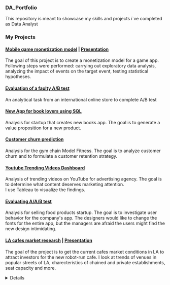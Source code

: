 ### DA_Portfolio

This repository is meant to showcase my skills and projects i`ve completed as Data Analyst

### My Projects

#### [Mobile game monetization model](https://github.com/Katilian/DA_Portfolio/blob/main/Notebooks/Space%20Brothers%20monetization%20model.ipynb) | [Presentation](https://github.com/Katilian/DA_Portfolio/blob/main/Presentations%26Dashboards/SPACE%20BROTHERS%20presentation.pdf)  
The goal of this project is to create a monetization model for a game app.
Following steps were performed: carrying out exploratory data analysis, analyzing the impact of events on the target event, testing statistical hypotheses.

#### [Evaluation of a faulty A/B test](https://github.com/Katilian/DA_Portfolio/blob/main/Notebooks/AB_test_for_online_store.ipynb)  
An analytical task from an international online store to complete A/B test

#### [New App for book lovers using SQL](https://github.com/Katilian/DA_Portfolio/blob/main/Notebooks/sql.ipynb)  
Analysis for startup that creates new books app. The goal is to generate a value proposition for a new product.

#### [Customer churn prediction](https://github.com/Katilian/DA_Portfolio/blob/main/Notebooks/forecast_prediction_project.ipynb)  
Analysis for the gym chain Model Fitness. The goal is to analyze customer churn and to formulate a customer retention strategy.

#### [Youtube Trending Videos Dashboard](https://github.com/Katilian/DA_Portfolio/blob/main/Presentations%26Dashboards/TrendvidsDashboard.md)
Analysis of trending videos on YouTube for advertising agency. The goal is to determine what content deserves marketing attention.  
I use Tableau to visualize the findings.

#### [Evaluating A/A/B test](https://github.com/Katilian/DA_Portfolio/blob/main/Notebooks/User_behavior_investigation.ipynb)  
Analysis for selling food products startup. The goal is to investigate user behavior for the company's app. The designers would like to change the fonts for the entire app, but the managers are afraid the users might find the new design intimidating.

#### [LA cafes market research](https://github.com/Katilian/DA_Portfolio/blob/main/Notebooks/LA_cafes_market_research.ipynb) | [Presentation](https://github.com/Katilian/DA_Portfolio/blob/main/Presentations%26Dashboards/Cafes%20Market%20Research.pdf)  
The goal of the project is to get the current cafes market conditions in LA to attract investors for the new robot-run cafe.
I look at trends of venues in popular streets of LA, charecteristics of chained and private establishments, seat capacity and more.



<details>
Business Analytics  |  Download Project
In this project we perform a cohort analysis on a ticket selling business data and calculate various business metrics such as LTV, CAC, ROI, and ROMI.
This will help us determine the success of the business as well as investigate which marketing campaign is producing the best return on investment and which ones we should immediately drop.





AB Test Analysis and Business Decisions  |  Download Project
In this project we are asked to analyze the results of an A/B test in order to produce business recommendations.
We prioritize several hypotheses and test them against the results of the AB test, and combined with our explorative analysis we recommend a preferred course of action.


Video Games Sales Analysis  |  Download Project
In this project we analyze the sales of video games of various platforms such as PS, Xbox, Wii and many more.
We perform an explorative analysis on the dataset and employ data visualization and statistical hypothesis testing to determine the profile of a successful game.

Ride Sharing Frequency Analysis  |  Download Project
In this project we examine data from taxi and ride-sharing companies.
We'll determine passenger preferences, popular locales, and the effects of external factors.
Finally we will perform statistical analysis to determine the effects of weather on ride durations.

Telecom Plan Success Analysis  |  Download Project
In this project we compare two plans of a telecom company by their monthly revenue and user activity.
We use statistical testing to determine how the plans differ from one another on a monthly basis and decide which one is worth the marketing team's attention.

More to come soon!
</details>
